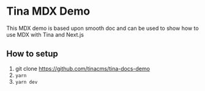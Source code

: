 # Tina MDX Demo

This MDX demo is based upon smooth doc and can be used to show how to use MDX with Tina and Next.js

## How to setup

1. git clone https://github.com/tinacms/tina-docs-demo
2. `yarn`
3. `yarn dev`
